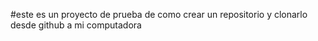 #este es un proyecto de prueba de como crear un repositorio y clonarlo desde github a mi computadora 